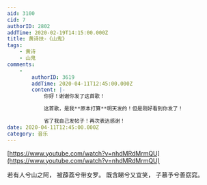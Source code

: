 ```yaml
---
aid: 3100
cid: 7
authorID: 2802
addTime: 2020-02-19T14:15:00.000Z
title: 黄诗扶-《山鬼》
tags:
    - 黄诗
    - 山鬼
comments:
    -
        authorID: 3619
        addTime: 2020-04-11T12:45:00.000Z
        content: |-
            你好！谢谢你发了这首歌！

            这首歌，是我**原本打算**明天发的！但是刚好看到你发了！

            省了我自己发帖子！再次表达感谢！
date: 2020-04-11T12:45:00.000Z
category: 音乐
---
```


[https://www.youtube.com/watch?v=nhdMRdMrmQU](https://www.youtube.com/watch?v=nhdMRdMrmQU)

若有人兮山之阿， 被薜荔兮带女罗。 既含睇兮又宜笑， 子慕予兮善窈窕。
